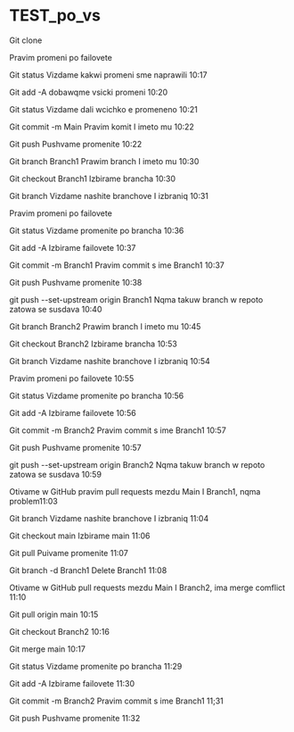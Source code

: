 # TEST_po_vs
Git clone

Pravim promeni po failovete

Git status Vizdame kakwi promeni sme naprawili 10:17

Git add -A dobawqme vsicki promeni 10:20

Git status Vizdame dali wcichko e promeneno 10:21

Git commit -m Main Pravim komit I imeto mu 10:22

Git push Pushvame promenite 10:22

Git branch Branch1 Prawim branch I imeto mu 10:30

Git checkout Branch1 Izbirame brancha 10:30

Git branch Vizdame nashite branchove I izbraniq 10:31

Pravim promeni po failovete

Git status Vizdame promenite po brancha 10:36

Git add -A Izbirame failovete 10:37

Git commit -m Branch1 Pravim commit s ime Branch1 10:37

Git push Pushvame promenite 10:38

git push --set-upstream origin Branch1 Nqma takuw branch w repoto zatowa se susdava 10:40

Git branch Branch2 Prawim branch I imeto mu 10:45

Git checkout Branch2 Izbirame brancha 10:53

Git branch Vizdame nashite branchove I izbraniq 10:54

Pravim promeni po failovete 10:55

Git status Vizdame promenite po brancha 10:56

Git add -A Izbirame failovete 10:56

Git commit -m Branch2 Pravim commit s ime Branch1 10:57

Git push Pushvame promenite 10:57

git push --set-upstream origin Branch2 Nqma takuw branch w repoto zatowa se susdava 10:59

Otivame w GitHub pravim pull requests mezdu Main I Branch1, nqma problem11:03

Git branch Vizdame nashite branchove I izbraniq 11:04

Git checkout main Izbirame main 11:06

Git pull Puivame promenite 11:07

Git branch -d Branch1 Delete Branch1 11:08

Otivame w GitHub pull requests mezdu Main I Branch2, ima merge comflict 11:10

Git pull origin main 10:15

Git checkout Branch2 10:16

Git merge main 10:17

Git status Vizdame promenite po brancha 11:29

Git add -A Izbirame failovete 11:30

Git commit -m Branch2 Pravim commit s ime Branch1 11;31

Git push Pushvame promenite 11:32
